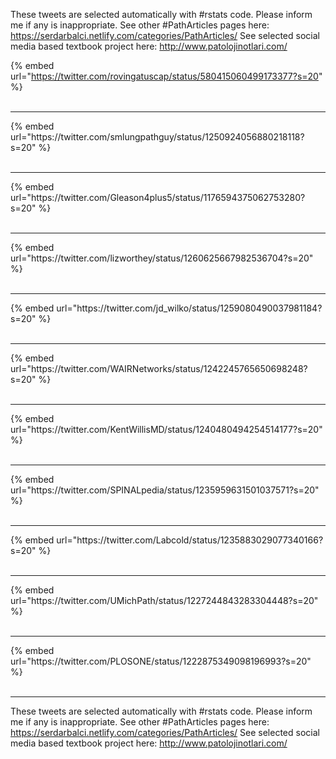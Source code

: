 

These tweets are selected automatically with #rstats code. Please inform me if any is inappropriate.
See other #PathArticles pages here: https://serdarbalci.netlify.com/categories/PathArticles/ 
See selected social media based textbook project here: http://www.patolojinotlari.com/

{% embed url="https://twitter.com/rovingatuscap/status/580415060499173377?s=20" %}<br>
<br>
<hr>
{% embed url="https://twitter.com/smlungpathguy/status/1250924056880218118?s=20" %}<br>
<br>
<hr>
{% embed url="https://twitter.com/Gleason4plus5/status/1176594375062753280?s=20" %}<br>
<br>
<hr>
{% embed url="https://twitter.com/lizworthey/status/1260625667982536704?s=20" %}<br>
<br>
<hr>
{% embed url="https://twitter.com/jd_wilko/status/1259080490037981184?s=20" %}<br>
<br>
<hr>
{% embed url="https://twitter.com/WAIRNetworks/status/1242245765650698248?s=20" %}<br>
<br>
<hr>
{% embed url="https://twitter.com/KentWillisMD/status/1240480494254514177?s=20" %}<br>
<br>
<hr>
{% embed url="https://twitter.com/SPINALpedia/status/1235959631501037571?s=20" %}<br>
<br>
<hr>
{% embed url="https://twitter.com/Labcold/status/1235883029077340166?s=20" %}<br>
<br>
<hr>
{% embed url="https://twitter.com/UMichPath/status/1227244843283304448?s=20" %}<br>
<br>
<hr>
{% embed url="https://twitter.com/PLOSONE/status/1222875349098196993?s=20" %}<br>
<br>
<hr>


These tweets are selected automatically with #rstats code. Please inform me if any is inappropriate.
See other #PathArticles pages here: https://serdarbalci.netlify.com/categories/PathArticles/ 
See selected social media based textbook project here: http://www.patolojinotlari.com/
